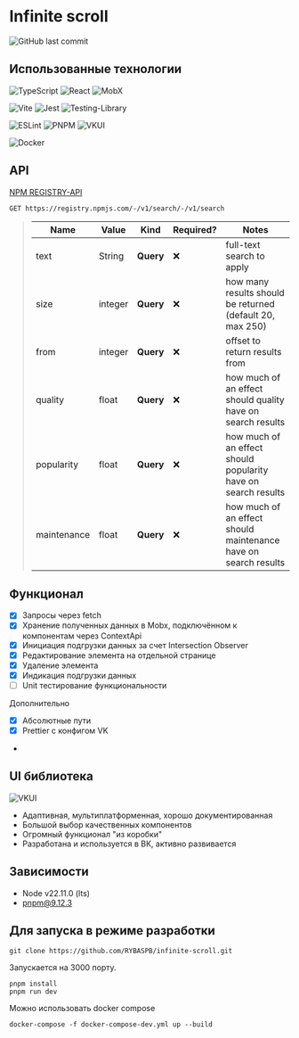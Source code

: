 # Infinite scroll

![GitHub last commit](https://img.shields.io/github/last-commit/RYBASPB/infinite-scroll?style=for-the-badge)

## Использованные технологии

![TypeScript](https://img.shields.io/badge/typescript-%23007ACC.svg?style=for-the-badge&logo=typescript&logoColor=white)
![React](https://img.shields.io/badge/react-%2320232a.svg?style=for-the-badge&logo=react&logoColor=%2361DAFB)
![MobX](https://img.shields.io/badge/mobx-%23FF9955?style=for-the-badge&logo=mobx&logoColor=white)

![Vite](https://img.shields.io/badge/vite-%23646CFF.svg?style=for-the-badge&logo=vite&logoColor=white)
![Jest](https://img.shields.io/badge/-jest-%23C21325?style=for-the-badge&logo=jest&logoColor=white)
![Testing-Library](https://img.shields.io/badge/-TestingLibrary-%23E33332?style=for-the-badge&logo=testing-library&logoColor=white)

![ESLint](https://img.shields.io/badge/ESLint-4B3263?style=for-the-badge&logo=eslint&logoColor=white)
![PNPM](https://img.shields.io/badge/pnpm-%234a4a4a.svg?style=for-the-badge&logo=pnpm&logoColor=f69220)
![VKUI](https://img.shields.io/badge/-vkui-%230077FF?style=for-the-badge&logo=vk)

![Docker](https://img.shields.io/badge/docker-%230db7ed.svg?style=for-the-badge&logo=docker&logoColor=white)

## API

[NPM REGISTRY-API](https://github.com/npm/registry/blob/main/docs/REGISTRY-API.md)

`GET https://registry.npmjs.com/-/v1/search/-/v1/search`

> | Name        | Value   | Kind      | Required? | Notes                                                           |
> | ----------- | ------- | --------- | --------- | --------------------------------------------------------------- |
> | text        | String  | **Query** | ❌        | full-text search to apply                                       |
> | size        | integer | **Query** | ❌        | how many results should be returned (default 20, max 250)       |
> | from        | integer | **Query** | ❌        | offset to return results from                                   |
> | quality     | float   | **Query** | ❌        | how much of an effect should quality have on search results     |
> | popularity  | float   | **Query** | ❌        | how much of an effect should popularity have on search results  |
> | maintenance | float   | **Query** | ❌        | how much of an effect should maintenance have on search results |

## Функционал

- [x] Запросы через fetch
- [x] Хранение полученных данных в Mobx, подключённом к компонентам через ContextApi
- [x] Инициация подгрузки данных за счет Intersection Observer
- [x] Редактирование элемента на отдельной странице
- [x] Удаление элемента
- [x] Индикация подгрузки данных
- [ ] Unit тестирование функциональности

Дополнительно

- [x] Абсолютные пути
- [x] Prettier с конфигом VK
-

## UI библиотека

![VKUI](https://img.shields.io/badge/-vkui-%230077FF?style=for-the-badge&logo=vk)

- Адаптивная, мультиплатформенная, хорошо документированная
- Большой выбор качественных компонентов
- Огромный функционал "из коробки"
- Разработана и используется в ВК, активно развивается

## Зависимости

- Node v22.11.0 (lts)
- pnpm@9.12.3

## Для запуска в режиме разработки

```shell
git clone https://github.com/RYBASPB/infinite-scroll.git
```

Запускается на 3000 порту.

```shell
pnpm install
pnpm run dev
```

Можно использовать docker compose

```shell
docker-compose -f docker-compose-dev.yml up --build
```
